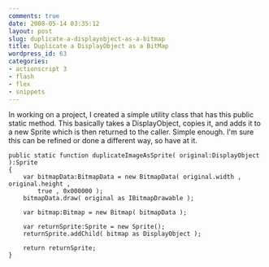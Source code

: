 ```yaml
---
comments: true
date: 2008-05-14 03:35:12
layout: post
slug: duplicate-a-displayobject-as-a-bitmap
title: Duplicate a DisplayObject as a BitMap
wordpress_id: 63
categories:
- actionscript 3
- flash
- flex
- snippets
---
```


In working on a project, I created a simple utility class that has this public static method. This basically takes a DisplayObject, copies it, and adds it to a new Sprite which is then returned to the caller. Simple enough. I'm sure this can be refined or done a different way, so have at it.


    
    public static function duplicateImageAsSprite( original:DisplayObject ):Sprite 
    {
        var bitmapData:BitmapData = new BitmapData( original.width , original.height , 
            true , 0x000000 );
        bitmapData.draw( original as IBitmapDrawable );
    			
        var bitmap:Bitmap = new Bitmap( bitmapData );
    
        var returnSprite:Sprite = new Sprite();
        returnSprite.addChild( bitmap as DisplayObject );
    			
        return returnSprite;
    }
    
